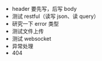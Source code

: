 + header 要先写，后写 body
+ 测试 restful（读写 json、读 query）
+ 研究一下 error 类型
+ 测试文件上传
+ 测试 websocket
+ 异常处理
+ 404
